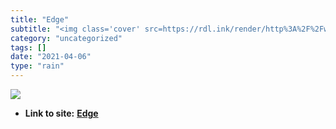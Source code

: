 ```yaml
---
title: "Edge"
subtitle: "<img class='cover' src=https://rdl.ink/render/http%3A%2F%2Fwww.edge.org>"
category: "uncategorized"
tags: []
date: "2021-04-06"
type: "rain"
---
```

<img class="cover" src=https://rdl.ink/render/http%3A%2F%2Fwww.edge.org>


* **Link to site:** **[Edge](http://www.edge.org)**